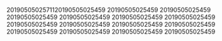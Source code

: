 2019050502571120190505025459
20190505025459
20190505025459
20190505025459
20190505025459
20190505025459
20190505025459
20190505025459
20190505025459
20190505025459
20190505025459
20190505025459
20190505025459
20190505025459
20190505025459
